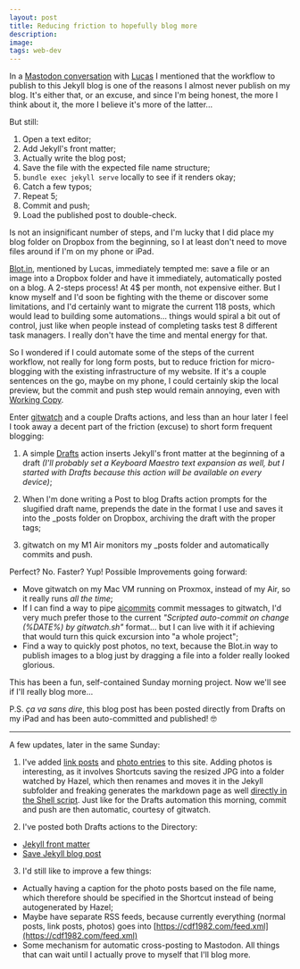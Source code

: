 ```yaml
---
layout: post
title: Reducing friction to hopefully blog more
description:
image:
tags: web-dev
---
```

In a [Mastodon conversation](https://iosdev.space/@cdf1982/110008868604331332) with [Lucas](https://lucas.love) I mentioned that the workflow to publish to this Jekyll blog is one of the reasons I almost never publish on my blog. It's either that, or an excuse, and since I'm being honest, the more I think about it, the more I believe it's more of the latter...

But still:
1. Open a text editor;
2. Add Jekyll's front matter;
3. Actually write the blog post;
4. Save the file with the expected file name structure;
5. `bundle exec jekyll serve` locally to see if it renders okay;
6. Catch a few typos;
7. Repeat 5;
8. Commit and push;
9. Load the published post to double-check.

Is not an insignificant number of steps, and I'm lucky that I did place my blog folder on Dropbox from the beginning, so I at least don't need to move files around if I'm on my phone or iPad.

[Blot.in](https://blot.im), mentioned by Lucas, immediately tempted me: save a file or an image into a Dropbox folder and have it immediately, automatically posted on a blog.
A 2-steps process! At 4$ per month, not expensive either.
But I know myself and I'd soon be fighting with the theme or discover some limitations, and I'd certainly want to migrate the current 118 posts, which would lead to building some automations... things would spiral a bit out of control, just like when people instead of completing tasks test 8 different task managers. I really don't have the time and mental energy for that.

So I wondered if I could automate some of the steps of the current workflow, not really for long form posts, but to reduce friction for micro-blogging with the existing infrastructure of my website.
If it's a couple sentences on the go, maybe on my phone, I could certainly skip the local preview, but the commit and push step would remain annoying, even with [Working Copy](https://apps.apple.com/us/app/working-copy-git-client/id896694807).

Enter [gitwatch](https://github.com/gitwatch/gitwatch) and a couple Drafts actions, and less than an hour later I feel I took away a decent part of the friction (excuse) to short form frequent blogging:

1. A simple [Drafts](https://getdrafts.com) action inserts Jekyll's front matter at the beginning of a draft _(I'll probably set a Keyboard Maestro text expansion as well, but I started with Drafts because this action will be available on every device)_;

2. When I'm done writing a Post to blog Drafts action prompts for the slugified draft name, prepends the date in the format I use and saves it into the _posts folder on Dropbox, archiving the draft with the proper tags;

3. gitwatch on my M1 Air monitors my _posts folder and automatically commits and push.

Perfect? No. Faster? Yup! Possible Improvements going forward:

- Move gitwatch on my Mac VM running on Proxmox, instead of my Air, so it really runs _all the time_;
- If I can find a way to pipe [aicommits](https://github.com/Nutlope/aicommits) commit messages to gitwatch, I'd very much prefer those to the current _"Scripted auto-commit on change (%DATE%) by gitwatch.sh"_ format... but I can live with it if achieving that would turn this quick excursion into "a whole project";
- Find a way to quickly post photos, no text, because the Blot.in way to publish images to a blog just by dragging a file into a folder really looked glorious.

This has been a fun, self-contained Sunday morning project. Now we'll see if I'll really blog more...

P.S. _ça va sans dire_, this blog post has been posted directly from Drafts on my iPad and has been auto-committed and published! 🤓

---

A few updates, later in the same Sunday:

1. I've added [link posts](https://cdf1982.com/2023/03/12/post.html) and [photo entries](https://cdf1982.com/2023/03/12/photo.html) to this site.
Adding photos is interesting, as it involves Shortcuts saving the resized JPG into a folder watched by Hazel, which then renames and moves it in the Jekyll subfolder and freaking generates the markdown page as well [directly in the Shell script](https://cdn.masto.host/iosdevspace/media_attachments/files/110/010/942/148/903/397/original/a15e1fe69359ccde.png).
Just like for the Drafts automation this morning, commit and push are then automatic, courtesy of gitwatch.

2. I've posted both Drafts actions to the Directory:
- [Jekyll front matter](https://actions.getdrafts.com/a/2H5)
- [Save Jekyll blog post](https://actions.getdrafts.com/a/2H6)

3. I'd still like to improve a few things:
- Actually having a caption for the photo posts based on the file name, which therefore should be specified in the Shortcut instead of being autogenerated by Hazel;
- Maybe have separate RSS feeds, because currently everything (normal posts, link posts, photos) goes into [https://cdf1982.com/feed.xml](https://cdf1982.com/feed.xml)
- Some mechanism for automatic cross-posting to Mastodon.
All things that can wait until I actually prove to myself that I'll blog more.